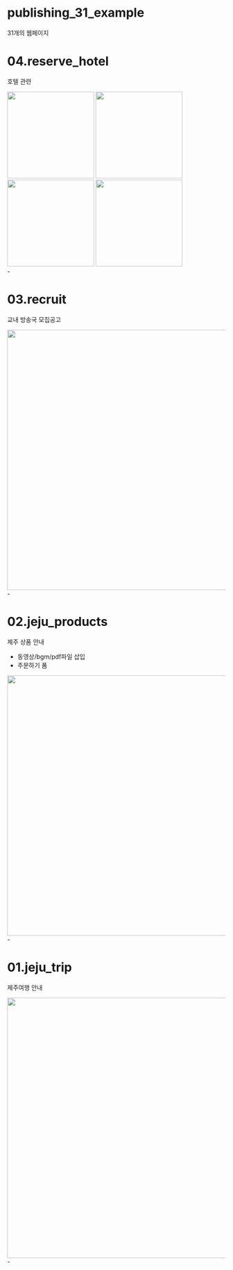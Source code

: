 ﻿# publishing_31_example
31개의 웹페이지 

# 04.reserve_hotel
호텔 관련

<div>
<img src="https://user-images.githubusercontent.com/20849970/174908701-2f597585-3601-4e33-916f-0aafcab1a5fe.png" width="200"/>
<img src="https://user-images.githubusercontent.com/20849970/174908691-efe965f5-a74d-4cfa-ac35-423522d0fc2a.png" width="200"/>
<img src="https://user-images.githubusercontent.com/20849970/174908695-09f51a64-3bac-4ed5-8bb9-dfabc8e048e0.png" width="200"/>
<img src="https://user-images.githubusercontent.com/20849970/174908956-b48e7c58-2112-4dc0-83d1-ce9ec42baf65.png" width="200"/>
</div>
-


# 03.recruit
교내 방송국 모집공고 

<img src="https://user-images.githubusercontent.com/20849970/174907798-b49ce437-6cd7-40fe-9223-ce08d532bdf8.png" width="600"/>
-

# 02.jeju_products

제주 상품 안내

- 동영상/bgm/pdf파일 삽입
- 주문하기 폼
<img src="https://user-images.githubusercontent.com/20849970/174905609-5481a6eb-1111-4ec2-8d79-54d5123657a6.png" width="600"/>
-

# 01.jeju_trip

제주여행 안내

<img src="https://user-images.githubusercontent.com/20849970/174904460-494116b4-9231-4a21-bb41-1f0c3fa156f1.png" width="600"/>
-
